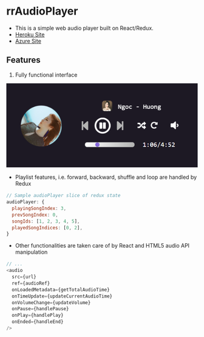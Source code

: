
# rrAudioPlayer
+ This is a simple web audio player built on React/Redux.
+ [Heroku Site](https://rr-audio-player.herokuapp.com/#/)
+ [Azure Site](https://rraudioplayer.azurewebsites.net/#/)

## Features
1. Fully functional interface  
  
  ![alt text](./sample.png "sample")
  + Playlist features, i.e. forward, backward, shuffle and loop are handled by Redux  
  
  ```javascript
  // Sample audioPlayer slice of redux state
  audioPlayer: {
    playingSongIndex: 3,
    prevSongIndex: 0,
    songIds: [1, 2, 3, 4, 5],
    playedSongIndices: [0, 2],
  }
  ```
  
  + Other functionalities are taken care of by React and HTML5 audio API manipulation  
  
  ```javascript
  // ...
  <audio
    src={url}
    ref={audioRef}
    onLoadedMetadata={getTotalAudioTime}
    onTimeUpdate={updateCurrentAudioTime}
    onVolumeChange={updateVolume}
    onPause={handlePause}
    onPlay={handlePlay}
    onEnded={handleEnd}
  />
  ```
